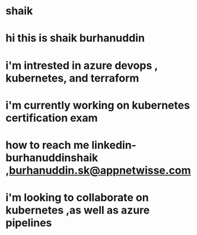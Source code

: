 # shaik

# hi this is shaik burhanuddin 
# i'm intrested in azure devops , kubernetes, and terraform 
# i'm currently working on kubernetes certification exam
# how to reach me linkedin-burhanuddinshaik ,burhanuddin.sk@appnetwisse.com
# i'm looking to collaborate on kubernetes ,as well as azure pipelines
# 
